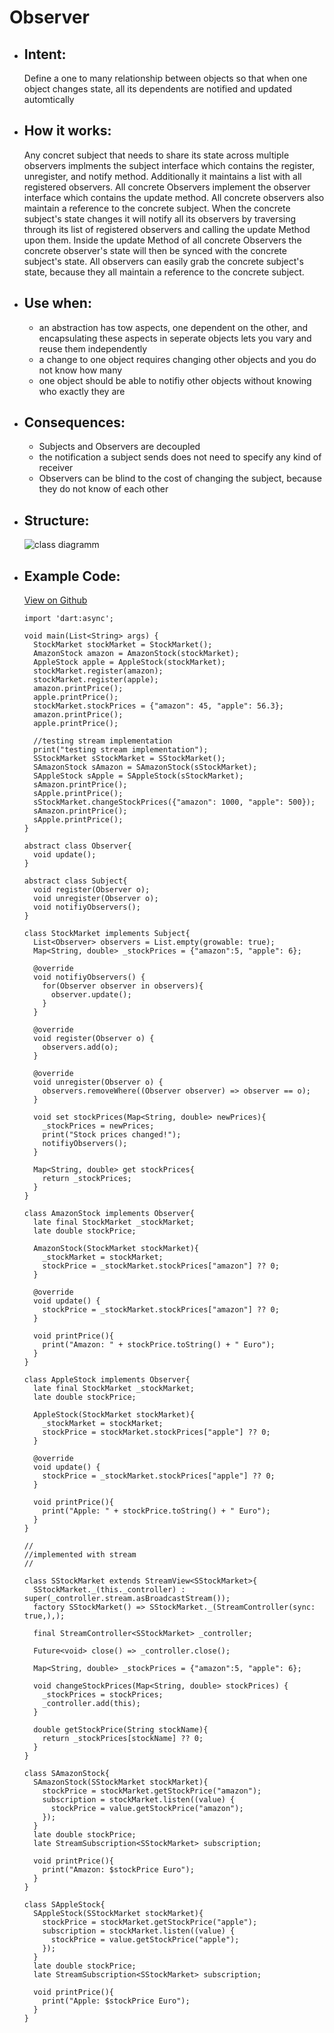 # Observer

- ## Intent:
  Define a one to many relationship between objects so that when one object changes state, all its dependents are notified and updated automtically

- ## How it works:
  Any concret subject that needs to share its state across multiple observers implments the subject interface which contains the register, unregister, and notify method. Additionally it maintains a list with all registered observers. All concrete Observers implement the observer interface which contains the update method. All concrete observers also maintain a reference to the concrete subject. When the concrete subject's state changes it will notify all its observers by traversing through its list of registered observers and calling the update Method upon them. Inside the update Method of all concrete Observers the concrete observer's state will then be synced with the concrete subject's state. All observers can easily grab the concrete subject's state, because they all maintain a reference to the concrete subject.

- ## Use when:
  - an abstraction has tow aspects, one dependent on the other, and encapsulating these aspects in seperate objects lets you vary and reuse them independently
  - a change to one object requires changing other objects and you do not know how many
  - one object should be able to notifiy other objects without knowing who exactly they are

- ## Consequences:
  - Subjects and Observers are decoupled
  - the notification a subject sends does not need to specify any kind of receiver
  - Observers can be blind to the cost of changing the subject, because they do not know of each other

- ## Structure:
  ![class diagramm](https://www.patrickschadler.com/content/images/2020/10/Observer-UML.png)
  
- ## Example Code:
  [View on Github](https://github.com/TheUltimateOptimist/Design-Patterns/blob/master/Observer/observer_example.dart)

      import 'dart:async';

      void main(List<String> args) {
        StockMarket stockMarket = StockMarket();
        AmazonStock amazon = AmazonStock(stockMarket);
        AppleStock apple = AppleStock(stockMarket);
        stockMarket.register(amazon);
        stockMarket.register(apple);
        amazon.printPrice();
        apple.printPrice();
        stockMarket.stockPrices = {"amazon": 45, "apple": 56.3};
        amazon.printPrice();
        apple.printPrice();

        //testing stream implementation
        print("testing stream implementation");
        SStockMarket sStockMarket = SStockMarket();
        SAmazonStock sAmazon = SAmazonStock(sStockMarket);
        SAppleStock sApple = SAppleStock(sStockMarket);
        sAmazon.printPrice();
        sApple.printPrice();
        sStockMarket.changeStockPrices({"amazon": 1000, "apple": 500});
        sAmazon.printPrice();
        sApple.printPrice();
      }

      abstract class Observer{
        void update();
      }

      abstract class Subject{
        void register(Observer o);
        void unregister(Observer o);
        void notifiyObservers();
      }

      class StockMarket implements Subject{
        List<Observer> observers = List.empty(growable: true);
        Map<String, double> _stockPrices = {"amazon":5, "apple": 6};

        @override
        void notifiyObservers() {
          for(Observer observer in observers){
            observer.update();
          }
        }

        @override
        void register(Observer o) {
          observers.add(o);
        }

        @override
        void unregister(Observer o) {
          observers.removeWhere((Observer observer) => observer == o);
        }

        void set stockPrices(Map<String, double> newPrices){
          _stockPrices = newPrices;
          print("Stock prices changed!");
          notifiyObservers();
        }

        Map<String, double> get stockPrices{
          return _stockPrices;
        }
      }

      class AmazonStock implements Observer{
        late final StockMarket _stockMarket;
        late double stockPrice;

        AmazonStock(StockMarket stockMarket){
          _stockMarket = stockMarket;
          stockPrice = _stockMarket.stockPrices["amazon"] ?? 0;
        }

        @override
        void update() {
          stockPrice = _stockMarket.stockPrices["amazon"] ?? 0;
        }

        void printPrice(){
          print("Amazon: " + stockPrice.toString() + " Euro");
        }
      }

      class AppleStock implements Observer{
        late final StockMarket _stockMarket;
        late double stockPrice;

        AppleStock(StockMarket stockMarket){
          _stockMarket = stockMarket;
          stockPrice = stockMarket.stockPrices["apple"] ?? 0;
        }

        @override
        void update() {
          stockPrice = _stockMarket.stockPrices["apple"] ?? 0;
        }

        void printPrice(){
          print("Apple: " + stockPrice.toString() + " Euro");
        }
      }

      //
      //implemented with stream
      //

      class SStockMarket extends StreamView<SStockMarket>{  
        SStockMarket._(this._controller) : super(_controller.stream.asBroadcastStream());
        factory SStockMarket() => SStockMarket._(StreamController(sync: true,),);

        final StreamController<SStockMarket> _controller;

        Future<void> close() => _controller.close();

        Map<String, double> _stockPrices = {"amazon":5, "apple": 6};

        void changeStockPrices(Map<String, double> stockPrices) {
          _stockPrices = stockPrices;
          _controller.add(this);
        }

        double getStockPrice(String stockName){
          return _stockPrices[stockName] ?? 0;
        }
      }

      class SAmazonStock{
        SAmazonStock(SStockMarket stockMarket){
          stockPrice = stockMarket.getStockPrice("amazon");
          subscription = stockMarket.listen((value) {
            stockPrice = value.getStockPrice("amazon");
          });
        }
        late double stockPrice;
        late StreamSubscription<SStockMarket> subscription;

        void printPrice(){
          print("Amazon: $stockPrice Euro");
        }
      }

      class SAppleStock{
        SAppleStock(SStockMarket stockMarket){
          stockPrice = stockMarket.getStockPrice("apple");
          subscription = stockMarket.listen((value) {
            stockPrice = value.getStockPrice("apple");
          });
        }
        late double stockPrice;
        late StreamSubscription<SStockMarket> subscription;

        void printPrice(){
          print("Apple: $stockPrice Euro");
        }
      }
